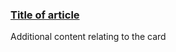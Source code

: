 <div class="au-card au-body au-card--shadow au-card--clickable">
    <img class="au-responsive-media-img" src="../../../../assets/img/placeholder/600X260.png" alt />
    <div class="au-card__inner">
        <h3 class="au-card__title"><a class="au-card--clickable__link" href="#">Title of article</a></h3>
        <p>Additional content relating to the card</p>
    </div>
</div>

